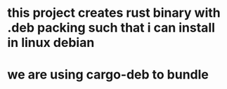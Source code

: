 # this project creates rust binary with .deb packing such that i can install in linux debian
# we are using cargo-deb to bundle
